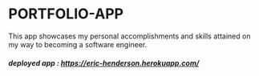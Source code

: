 # PORTFOLIO-APP 

This app showcases my personal accomplishments and skills attained on my way to becoming a software engineer. 
    
##### deployed app : https://eric-henderson.herokuapp.com/
